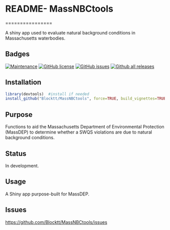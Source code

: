 # README- MassNBCtools
================

A shiny app used to evaluate natural background conditions in Massachusetts waterbodies.

## Badges

[![Maintenance](https://img.shields.io/badge/Maintained%3F-yes-green.svg)](https://github.com/Blocktt/MassNBCtools/graphs/commit-activity)
[![GitHub
license](https://img.shields.io/github/license/Blocktt/MassNBCtools)](https://github.com/Blocktt/MassNBCtools/blob/master/LICENSE)
[![GitHub
issues](https://img.shields.io/github/issues-raw/Blocktt/MassNBCtools)](https://github.com/Blocktt/MassNBCtools/issues)
[![Github all
releases](https://img.shields.io/github/downloads/Blocktt/MassNBCtools/total)](https://github.com/Blocktt/MassNBCtools/releases)

## Installation

``` r
library(devtools)  #install if needed
install_github("Blocktt/MassNBCtools", force=TRUE, build_vignettes=TRUE)
```

## Purpose

Functions to aid the Massachusetts Department of Environmental Protection (MassDEP) to determine whether a SWQS violations are due to natural background conditions.

## Status

In development.

## Usage

A Shiny app purpose-built for MassDEP.

## Issues

<https://github.com/Blocktt/MassNBCtools/issues>
